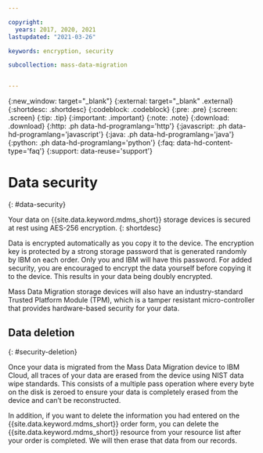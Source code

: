 ```yaml
---

copyright:
  years: 2017, 2020, 2021
lastupdated: "2021-03-26"

keywords: encryption, security

subcollection: mass-data-migration


---
```

{:new_window: target="_blank"}
{:external: target="_blank" .external}
{:shortdesc: .shortdesc}
{:codeblock: .codeblock}
{:pre: .pre}
{:screen: .screen}
{:tip: .tip}
{:important: .important}
{:note: .note}
{:download: .download}
{:http: .ph data-hd-programlang='http'}
{:javascript: .ph data-hd-programlang='javascript'}
{:java: .ph data-hd-programlang='java'}
{:python: .ph data-hd-programlang='python'}
{:faq: data-hd-content-type='faq'}
{:support: data-reuse='support'}

# Data security
{: #data-security}

Your data on {{site.data.keyword.mdms_short}} storage devices is secured at rest using AES-256 encryption.
{: shortdesc}

Data is encrypted automatically as you copy it to the device. The encryption key is protected by a strong storage password that is generated randomly by IBM on each order. Only you and IBM will have this password. For added security, you are encouraged to encrypt the data yourself before copying it to the device. This results in your data being doubly encrypted.

Mass Data Migration storage devices will also have an industry-standard Trusted Platform Module (TPM), which is a tamper resistant micro-controller that provides hardware-based security for your data.

## Data deletion
{: #security-deletion}

Once your data is migrated from the Mass Data Migration device to IBM Cloud, all traces of your data are erased from the device using NIST data wipe standards. This consists of a multiple pass operation where every byte on the disk is zeroed to ensure your data is completely erased from the device and can’t be reconstructed.

In addition, if you want to delete the information you had entered on the {{site.data.keyword.mdms_short}} order form, you can delete the {{site.data.keyword.mdms_short}} resource from your resource list after your order is completed. We will then erase that data from our records.
